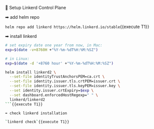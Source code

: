 📎 Setup Linkerd Control Plane

➡ add helm repo

`helm repo add linkerd https://helm.linkerd.io/stable`{{execute T1}}

➡ install linkerd

```bash
# set expiry date one year from now, in Mac:
exp=$(date -v+8760H +"%Y-%m-%dT%H:%M:%SZ")

# in Linux:
exp=$(date -d '+8760 hour' +"%Y-%m-%dT%H:%M:%SZ")

helm install linkerd2 \
  --set-file identityTrustAnchorsPEM=ca.crt \
  --set-file identity.issuer.tls.crtPEM=issuer.crt \
  --set-file identity.issuer.tls.keyPEM=issuer.key \
  --set identity.issuer.crtExpiry=$exp \
  --set dashboard.enforcedHostRegexp=" " \
  linkerd/linkerd2
```{{execute T1}}

➡ check linkerd installation

`linkerd check`{{execute T1}}
